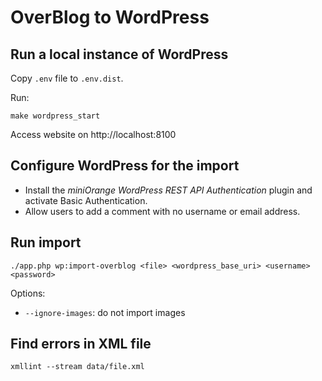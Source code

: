OverBlog to WordPress
=====================

## Run a local instance of WordPress

Copy `.env` file to `.env.dist`.

Run:

    make wordpress_start

Access website on http://localhost:8100

## Configure WordPress for the import

* Install the *miniOrange WordPress REST API Authentication* plugin and activate Basic Authentication.
* Allow users to add a comment with no username or email address.

## Run import

    ./app.php wp:import-overblog <file> <wordpress_base_uri> <username> <password>

Options:

* `--ignore-images`: do not import images

## Find errors in XML file

    xmllint --stream data/file.xml
